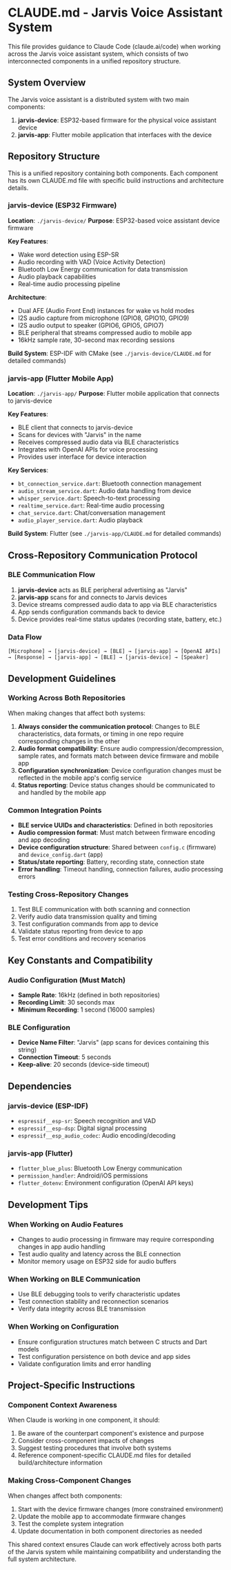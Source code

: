 # CLAUDE.md - Jarvis Voice Assistant System

This file provides guidance to Claude Code (claude.ai/code) when working across the Jarvis voice assistant system, which consists of two interconnected components in a unified repository structure.

## System Overview
The Jarvis voice assistant is a distributed system with two main components:
1. **jarvis-device**: ESP32-based firmware for the physical voice assistant device
2. **jarvis-app**: Flutter mobile application that interfaces with the device

## Repository Structure

This is a unified repository containing both components. Each component has its own CLAUDE.md file with specific build instructions and architecture details.

### jarvis-device (ESP32 Firmware)
**Location**: `./jarvis-device/`
**Purpose**: ESP32-based voice assistant device firmware

**Key Features**:
- Wake word detection using ESP-SR
- Audio recording with VAD (Voice Activity Detection)
- Bluetooth Low Energy communication for data transmission
- Audio playback capabilities
- Real-time audio processing pipeline

**Architecture**:
- Dual AFE (Audio Front End) instances for wake vs hold modes
- I2S audio capture from microphone (GPIO8, GPIO10, GPIO9)
- I2S audio output to speaker (GPIO6, GPIO5, GPIO7)
- BLE peripheral that streams compressed audio to mobile app
- 16kHz sample rate, 30-second max recording sessions

**Build System**: ESP-IDF with CMake (see `./jarvis-device/CLAUDE.md` for detailed commands)

### jarvis-app (Flutter Mobile App)
**Location**: `./jarvis-app/`
**Purpose**: Flutter mobile application that connects to jarvis-device

**Key Features**:
- BLE client that connects to jarvis-device
- Scans for devices with "Jarvis" in the name
- Receives compressed audio data via BLE characteristics
- Integrates with OpenAI APIs for voice processing
- Provides user interface for device interaction

**Key Services**:
- `bt_connection_service.dart`: Bluetooth connection management
- `audio_stream_service.dart`: Audio data handling from device
- `whisper_service.dart`: Speech-to-text processing
- `realtime_service.dart`: Real-time audio processing
- `chat_service.dart`: Chat/conversation management
- `audio_player_service.dart`: Audio playback

**Build System**: Flutter (see `./jarvis-app/CLAUDE.md` for detailed commands)

## Cross-Repository Communication Protocol

### BLE Communication Flow
1. **jarvis-device** acts as BLE peripheral advertising as "Jarvis"
2. **jarvis-app** scans for and connects to Jarvis devices
3. Device streams compressed audio data to app via BLE characteristics
4. App sends configuration commands back to device
5. Device provides real-time status updates (recording state, battery, etc.)

### Data Flow
```
[Microphone] → [jarvis-device] → [BLE] → [jarvis-app] → [OpenAI APIs] → [Response] → [jarvis-app] → [BLE] → [jarvis-device] → [Speaker]
```

## Development Guidelines

### Working Across Both Repositories
When making changes that affect both systems:

1. **Always consider the communication protocol**: Changes to BLE characteristics, data formats, or timing in one repo require corresponding changes in the other
2. **Audio format compatibility**: Ensure audio compression/decompression, sample rates, and formats match between device firmware and mobile app
3. **Configuration synchronization**: Device configuration changes must be reflected in the mobile app's config service
4. **Status reporting**: Device status changes should be communicated to and handled by the mobile app

### Common Integration Points
- **BLE service UUIDs and characteristics**: Defined in both repositories
- **Audio compression format**: Must match between firmware encoding and app decoding
- **Device configuration structure**: Shared between `config.c` (firmware) and `device_config.dart` (app)
- **Status/state reporting**: Battery, recording state, connection state
- **Error handling**: Timeout handling, connection failures, audio processing errors

### Testing Cross-Repository Changes
1. Test BLE communication with both scanning and connection
2. Verify audio data transmission quality and timing
3. Test configuration commands from app to device
4. Validate status reporting from device to app
5. Test error conditions and recovery scenarios

## Key Constants and Compatibility

### Audio Configuration (Must Match)
- **Sample Rate**: 16kHz (defined in both repositories)
- **Recording Limit**: 30 seconds max
- **Minimum Recording**: 1 second (16000 samples)

### BLE Configuration
- **Device Name Filter**: "Jarvis" (app scans for devices containing this string)
- **Connection Timeout**: 5 seconds
- **Keep-alive**: 20 seconds (device-side timeout)

## Dependencies

### jarvis-device (ESP-IDF)
- `espressif__esp-sr`: Speech recognition and VAD
- `espressif__esp-dsp`: Digital signal processing
- `espressif__esp_audio_codec`: Audio encoding/decoding

### jarvis-app (Flutter)
- `flutter_blue_plus`: Bluetooth Low Energy communication
- `permission_handler`: Android/iOS permissions
- `flutter_dotenv`: Environment configuration (OpenAI API keys)

## Development Tips

### When Working on Audio Features
- Changes to audio processing in firmware may require corresponding changes in app audio handling
- Test audio quality and latency across the BLE connection
- Monitor memory usage on ESP32 side for audio buffers

### When Working on BLE Communication
- Use BLE debugging tools to verify characteristic updates
- Test connection stability and reconnection scenarios
- Verify data integrity across BLE transmission

### When Working on Configuration
- Ensure configuration structures match between C structs and Dart models
- Test configuration persistence on both device and app sides
- Validate configuration limits and error handling

## Project-Specific Instructions

### Component Context Awareness
When Claude is working in one component, it should:
1. Be aware of the counterpart component's existence and purpose
2. Consider cross-component impacts of changes
3. Suggest testing procedures that involve both systems
4. Reference component-specific CLAUDE.md files for detailed build/architecture information

### Making Cross-Component Changes
When changes affect both components:
1. Start with the device firmware changes (more constrained environment)
2. Update the mobile app to accommodate firmware changes
3. Test the complete system integration
4. Update documentation in both component directories as needed

This shared context ensures Claude can work effectively across both parts of the Jarvis system while maintaining compatibility and understanding the full system architecture.